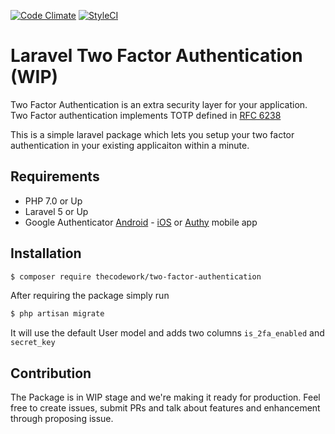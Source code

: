 [![Code Climate](https://codeclimate.com/github/thecodework/laravel-two-factor-authentication.png)](https://codeclimate.com/github/thecodework/laravel-two-factor-authentication)
[![StyleCI](https://styleci.io/repos/85341644/shield?branch=master)](https://styleci.io/repos/85341644)

# Laravel Two Factor Authentication (WIP)

Two Factor Authentication is an extra security layer for your application. Two Factor authentication implements TOTP defined in [RFC 6238](https://tools.ietf.org/html/rfc6238)

This is a simple laravel package which lets you setup your two factor authentication in your existing applicaiton within a minute.
## Requirements
  - PHP 7.0 or Up
  - Laravel 5 or Up
  - Google Authenticator [Android](https://play.google.com/store/apps/details?id=com.google.android.apps.authenticator2&hl=en) - [iOS](https://itunes.apple.com/in/app/google-authenticator/id388497605?mt=8) or [Authy](https://www.authy.com/) mobile app

## Installation

```bash
$ composer require thecodework/two-factor-authentication
```

After requiring the package simply run

```bash
$ php artisan migrate
```
It will use the default User model and adds two columns `is_2fa_enabled` and `secret_key`

## Contribution
The Package is in WIP stage and we're making it ready for production. Feel free to create issues, submit PRs and talk about features and enhancement through proposing issue. 
